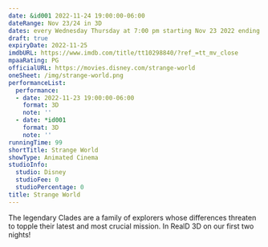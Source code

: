 ```yaml
---
date: &id001 2022-11-24 19:00:00-06:00
dateRange: Nov 23/24 in 3D
dates: every Wednesday Thursday at 7:00 pm starting Nov 23 2022 ending Nov 24 2022
draft: true
expiryDate: 2022-11-25
imdbURL: https://www.imdb.com/title/tt10298840/?ref_=tt_mv_close
mpaaRating: PG
officialURL: https://movies.disney.com/strange-world
oneSheet: /img/strange-world.png
performanceList:
  performance:
  - date: 2022-11-23 19:00:00-06:00
    format: 3D
    note: ''
  - date: *id001
    format: 3D
    note: ''
runningTime: 99
shortTitle: Strange World
showType: Animated Cinema
studioInfo:
  studio: Disney
  studioFee: 0
  studioPercentage: 0
title: Strange World
---
```


The legendary Clades are a family of explorers whose differences threaten to topple their latest and most crucial mission.  In RealD 3D on our first two nights!